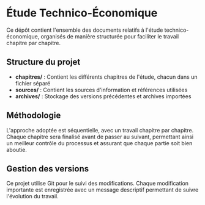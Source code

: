 # Étude Technico-Économique

Ce dépôt contient l'ensemble des documents relatifs à l'étude technico-économique, organisés de manière structurée pour faciliter le travail chapitre par chapitre.

## Structure du projet

- **chapitres/** : Contient les différents chapitres de l'étude, chacun dans un fichier séparé
- **sources/** : Contient les sources d'information et références utilisées
- **archives/** : Stockage des versions précédentes et archives importées

## Méthodologie

L'approche adoptée est séquentielle, avec un travail chapitre par chapitre. Chaque chapitre sera finalisé avant de passer au suivant, permettant ainsi un meilleur contrôle du processus et assurant que chaque partie soit bien aboutie.

## Gestion des versions

Ce projet utilise Git pour le suivi des modifications. Chaque modification importante est enregistrée avec un message descriptif permettant de suivre l'évolution du travail.
